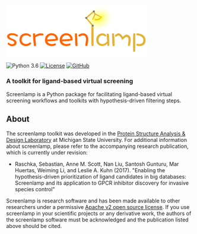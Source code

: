
<img src="docs/sources/images/logo-transparent-bg.png" alt="screenlamp logo" width="75%">




![Python 3.6](https://img.shields.io/badge/Python-3.6-orange.svg)
[![License](https://img.shields.io/badge/License-Apache_v2-orange.svg)](license)
[![GitHub](https://img.shields.io/badge/Source-GitHub-orange.svg)](license)

### A toolkit for ligand-based virtual screening


Screenlamp is a Python package for facilitating ligand-based virtual screening workflows and toolkits with hypothesis-driven filtering steps.


## About

The screenlamp toolkit was developed in the [Protein Structure Analysis & Design Laboratory](http://www.kuhnlab.bmb.msu.edu) at Michigan State University. For additional information about screenlamp, please refer to the accompanying research publication, which is currently under revision:

- Raschka, Sebastian, Anne M. Scott, Nan Liu, Santosh Gunturu, Mar Huertas, Weiming Li, and Leslie A. Kuhn (2017). "Enabling the hypothesis-driven prioritization of ligand candidates in big databases: 
Screenlamp and its application to GPCR inhibitor discovery for invasive species control"


Screenlamp is research software and has been made available to other researchers under a permissive [Apache v2 open source license](license). If you use screenlamp in your scientific projects or any derivative work, the authors of the screenlamp software must be acknowledged and the publication listed above should be cited.